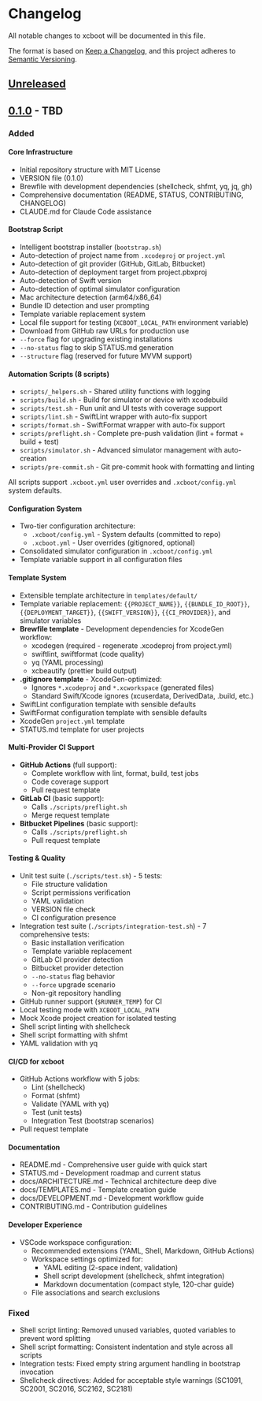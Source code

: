 # Changelog

All notable changes to xcboot will be documented in this file.

The format is based on [Keep a Changelog](https://keepachangelog.com/en/1.0.0/),
and this project adheres to [Semantic Versioning](https://semver.org/spec/v2.0.0.html).

## [Unreleased]

## [0.1.0] - TBD

### Added

#### Core Infrastructure
- Initial repository structure with MIT License
- VERSION file (0.1.0)
- Brewfile with development dependencies (shellcheck, shfmt, yq, jq, gh)
- Comprehensive documentation (README, STATUS, CONTRIBUTING, CHANGELOG)
- CLAUDE.md for Claude Code assistance

#### Bootstrap Script
- Intelligent bootstrap installer (`bootstrap.sh`)
- Auto-detection of project name from `.xcodeproj` or `project.yml`
- Auto-detection of git provider (GitHub, GitLab, Bitbucket)
- Auto-detection of deployment target from project.pbxproj
- Auto-detection of Swift version
- Auto-detection of optimal simulator configuration
- Mac architecture detection (arm64/x86_64)
- Bundle ID detection and user prompting
- Template variable replacement system
- Local file support for testing (`XCBOOT_LOCAL_PATH` environment variable)
- Download from GitHub raw URLs for production use
- `--force` flag for upgrading existing installations
- `--no-status` flag to skip STATUS.md generation
- `--structure` flag (reserved for future MVVM support)

#### Automation Scripts (8 scripts)
- `scripts/_helpers.sh` - Shared utility functions with logging
- `scripts/build.sh` - Build for simulator or device with xcodebuild
- `scripts/test.sh` - Run unit and UI tests with coverage support
- `scripts/lint.sh` - SwiftLint wrapper with auto-fix support
- `scripts/format.sh` - SwiftFormat wrapper with auto-fix support
- `scripts/preflight.sh` - Complete pre-push validation (lint + format + build + test)
- `scripts/simulator.sh` - Advanced simulator management with auto-creation
- `scripts/pre-commit.sh` - Git pre-commit hook with formatting and linting

All scripts support `.xcboot.yml` user overrides and `.xcboot/config.yml` system defaults.

#### Configuration System
- Two-tier configuration architecture:
  - `.xcboot/config.yml` - System defaults (committed to repo)
  - `.xcboot.yml` - User overrides (gitignored, optional)
- Consolidated simulator configuration in `.xcboot/config.yml`
- Template variable support in all configuration files

#### Template System
- Extensible template architecture in `templates/default/`
- Template variable replacement: `{{PROJECT_NAME}}`, `{{BUNDLE_ID_ROOT}}`, `{{DEPLOYMENT_TARGET}}`, `{{SWIFT_VERSION}}`, `{{CI_PROVIDER}}`, and simulator variables
- **Brewfile template** - Development dependencies for XcodeGen workflow:
  - xcodegen (required - regenerate .xcodeproj from project.yml)
  - swiftlint, swiftformat (code quality)
  - yq (YAML processing)
  - xcbeautify (prettier build output)
- **.gitignore template** - XcodeGen-optimized:
  - Ignores `*.xcodeproj` and `*.xcworkspace` (generated files)
  - Standard Swift/Xcode ignores (xcuserdata, DerivedData, .build, etc.)
- SwiftLint configuration template with sensible defaults
- SwiftFormat configuration template with sensible defaults
- XcodeGen `project.yml` template
- STATUS.md template for user projects

#### Multi-Provider CI Support
- **GitHub Actions** (full support):
  - Complete workflow with lint, format, build, test jobs
  - Code coverage support
  - Pull request template
- **GitLab CI** (basic support):
  - Calls `./scripts/preflight.sh`
  - Merge request template
- **Bitbucket Pipelines** (basic support):
  - Calls `./scripts/preflight.sh`
  - Pull request template

#### Testing & Quality
- Unit test suite (`./scripts/test.sh`) - 5 tests:
  - File structure validation
  - Script permissions verification
  - YAML validation
  - VERSION file check
  - CI configuration presence
- Integration test suite (`./scripts/integration-test.sh`) - 7 comprehensive tests:
  - Basic installation verification
  - Template variable replacement
  - GitLab CI provider detection
  - Bitbucket provider detection
  - `--no-status` flag behavior
  - `--force` upgrade scenario
  - Non-git repository handling
- GitHub runner support (`$RUNNER_TEMP`) for CI
- Local testing mode with `XCBOOT_LOCAL_PATH`
- Mock Xcode project creation for isolated testing
- Shell script linting with shellcheck
- Shell script formatting with shfmt
- YAML validation with yq

#### CI/CD for xcboot
- GitHub Actions workflow with 5 jobs:
  - Lint (shellcheck)
  - Format (shfmt)
  - Validate (YAML with yq)
  - Test (unit tests)
  - Integration Test (bootstrap scenarios)
- Pull request template

#### Documentation
- README.md - Comprehensive user guide with quick start
- STATUS.md - Development roadmap and current status
- docs/ARCHITECTURE.md - Technical architecture deep dive
- docs/TEMPLATES.md - Template creation guide
- docs/DEVELOPMENT.md - Development workflow guide
- CONTRIBUTING.md - Contribution guidelines

#### Developer Experience
- VSCode workspace configuration:
  - Recommended extensions (YAML, Shell, Markdown, GitHub Actions)
  - Workspace settings optimized for:
    - YAML editing (2-space indent, validation)
    - Shell script development (shellcheck, shfmt integration)
    - Markdown documentation (compact style, 120-char guide)
  - File associations and search exclusions

### Fixed
- Shell script linting: Removed unused variables, quoted variables to prevent word splitting
- Shell script formatting: Consistent indentation and style across all scripts
- Integration tests: Fixed empty string argument handling in bootstrap invocation
- Shellcheck directives: Added for acceptable style warnings (SC1091, SC2001, SC2016, SC2162, SC2181)

[Unreleased]: https://github.com/nickhart/xcboot/compare/v0.1.0...HEAD
[0.1.0]: https://github.com/nickhart/xcboot/releases/tag/v0.1.0
